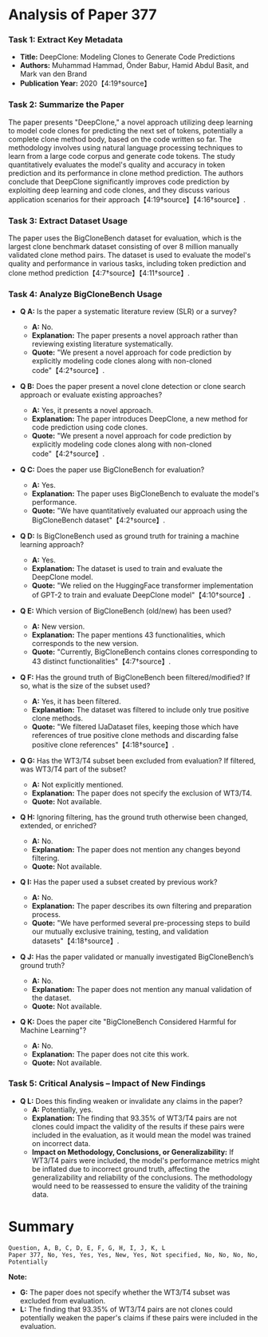# Analysis of Paper 377

### Task 1: Extract Key Metadata

- **Title:** DeepClone: Modeling Clones to Generate Code Predictions
- **Authors:** Muhammad Hammad, Önder Babur, Hamid Abdul Basit, and Mark van den Brand
- **Publication Year:** 2020【4:19†source】

### Task 2: Summarize the Paper

The paper presents "DeepClone," a novel approach utilizing deep learning to model code clones for predicting the next set of tokens, potentially a complete clone method body, based on the code written so far. The methodology involves using natural language processing techniques to learn from a large code corpus and generate code tokens. The study quantitatively evaluates the model's quality and accuracy in token prediction and its performance in clone method prediction. The authors conclude that DeepClone significantly improves code prediction by exploiting deep learning and code clones, and they discuss various application scenarios for their approach【4:19†source】【4:16†source】.

### Task 3: Extract Dataset Usage

The paper uses the BigCloneBench dataset for evaluation, which is the largest clone benchmark dataset consisting of over 8 million manually validated clone method pairs. The dataset is used to evaluate the model's quality and performance in various tasks, including token prediction and clone method prediction【4:7†source】【4:11†source】.

### Task 4: Analyze BigCloneBench Usage

- **Q A:** Is the paper a systematic literature review (SLR) or a survey?
  - **A:** No.
  - **Explanation:** The paper presents a novel approach rather than reviewing existing literature systematically.
  - **Quote:** "We present a novel approach for code prediction by explicitly modeling code clones along with non-cloned code"【4:2†source】.

- **Q B:** Does the paper present a novel clone detection or clone search approach or evaluate existing approaches?
  - **A:** Yes, it presents a novel approach.
  - **Explanation:** The paper introduces DeepClone, a new method for code prediction using code clones.
  - **Quote:** "We present a novel approach for code prediction by explicitly modeling code clones along with non-cloned code"【4:2†source】.

- **Q C:** Does the paper use BigCloneBench for evaluation?
  - **A:** Yes.
  - **Explanation:** The paper uses BigCloneBench to evaluate the model's performance.
  - **Quote:** "We have quantitatively evaluated our approach using the BigCloneBench dataset"【4:2†source】.

- **Q D:** Is BigCloneBench used as ground truth for training a machine learning approach?
  - **A:** Yes.
  - **Explanation:** The dataset is used to train and evaluate the DeepClone model.
  - **Quote:** "We relied on the HuggingFace transformer implementation of GPT-2 to train and evaluate DeepClone model"【4:10†source】.

- **Q E:** Which version of BigCloneBench (old/new) has been used?
  - **A:** New version.
  - **Explanation:** The paper mentions 43 functionalities, which corresponds to the new version.
  - **Quote:** "Currently, BigCloneBench contains clones corresponding to 43 distinct functionalities"【4:7†source】.

- **Q F:** Has the ground truth of BigCloneBench been filtered/modified? If so, what is the size of the subset used?
  - **A:** Yes, it has been filtered.
  - **Explanation:** The dataset was filtered to include only true positive clone methods.
  - **Quote:** "We filtered IJaDataset files, keeping those which have references of true positive clone methods and discarding false positive clone references"【4:18†source】.

- **Q G:** Has the WT3/T4 subset been excluded from evaluation? If filtered, was WT3/T4 part of the subset?
  - **A:** Not explicitly mentioned.
  - **Explanation:** The paper does not specify the exclusion of WT3/T4.
  - **Quote:** Not available.

- **Q H:** Ignoring filtering, has the ground truth otherwise been changed, extended, or enriched?
  - **A:** No.
  - **Explanation:** The paper does not mention any changes beyond filtering.
  - **Quote:** Not available.

- **Q I:** Has the paper used a subset created by previous work?
  - **A:** No.
  - **Explanation:** The paper describes its own filtering and preparation process.
  - **Quote:** "We have performed several pre-processing steps to build our mutually exclusive training, testing, and validation datasets"【4:18†source】.

- **Q J:** Has the paper validated or manually investigated BigCloneBench’s ground truth?
  - **A:** No.
  - **Explanation:** The paper does not mention any manual validation of the dataset.
  - **Quote:** Not available.

- **Q K:** Does the paper cite "BigCloneBench Considered Harmful for Machine Learning"?
  - **A:** No.
  - **Explanation:** The paper does not cite this work.
  - **Quote:** Not available.

### Task 5: Critical Analysis – Impact of New Findings

- **Q L:** Does this finding weaken or invalidate any claims in the paper?
  - **A:** Potentially, yes.
  - **Explanation:** The finding that 93.35% of WT3/T4 pairs are not clones could impact the validity of the results if these pairs were included in the evaluation, as it would mean the model was trained on incorrect data.
  - **Impact on Methodology, Conclusions, or Generalizability:** If WT3/T4 pairs were included, the model's performance metrics might be inflated due to incorrect ground truth, affecting the generalizability and reliability of the conclusions. The methodology would need to be reassessed to ensure the validity of the training data.

# Summary

```plaintext
Question, A, B, C, D, E, F, G, H, I, J, K, L
Paper 377, No, Yes, Yes, Yes, New, Yes, Not specified, No, No, No, No, Potentially
```

**Note:**  
- **G:** The paper does not specify whether the WT3/T4 subset was excluded from evaluation.
- **L:** The finding that 93.35% of WT3/T4 pairs are not clones could potentially weaken the paper's claims if these pairs were included in the evaluation.
